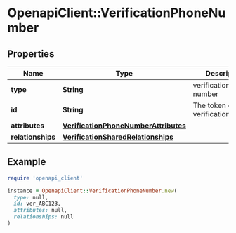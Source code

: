 # OpenapiClient::VerificationPhoneNumber

## Properties

| Name | Type | Description | Notes |
| ---- | ---- | ----------- | ----- |
| **type** | **String** | verification/phone-number | [optional] |
| **id** | **String** | The token of the verification | [optional] |
| **attributes** | [**VerificationPhoneNumberAttributes**](VerificationPhoneNumberAttributes.md) |  | [optional] |
| **relationships** | [**VerificationSharedRelationships**](VerificationSharedRelationships.md) |  | [optional] |

## Example

```ruby
require 'openapi_client'

instance = OpenapiClient::VerificationPhoneNumber.new(
  type: null,
  id: ver_ABC123,
  attributes: null,
  relationships: null
)
```

